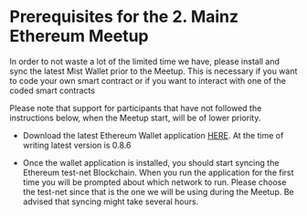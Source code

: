 # Prerequisites for the 2. Mainz Ethereum Meetup

In order to not waste a lot of the limited time we have, please install and sync the latest Mist Wallet prior to the Meetup.
This is necessary if you want to code your own smart contract or if you want to interact with one of the coded smart contracts

Please note that support for participants that have not followed the instructions below, when the Meetup start, will be of lower priority.

- Download the latest Ethereum Wallet application [HERE](https://github.com/ethereum/mist/releases). At the time of writing latest version is 0.8.6

- Once the wallet application is installed, you should start syncing the Ethereum test-net Blockchain. When you run the application for the first time you will be prompted about which network to run. Please choose the test-net since that is the one we will be using during the Meetup. Be advised that syncing might take several hours.
